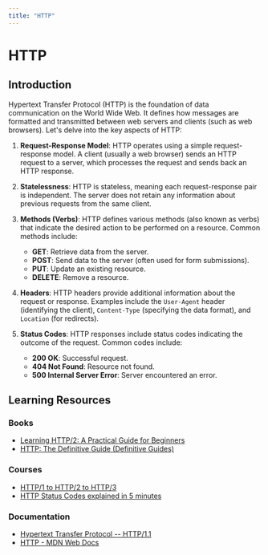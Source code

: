 ```yaml
---
title: "HTTP"
---
```

# HTTP

## Introduction

Hypertext Transfer Protocol (HTTP) is the foundation of data communication on the World Wide Web. It defines how messages are formatted and transmitted between web servers and clients (such as web browsers). Let's delve into the key aspects of HTTP:

1. **Request-Response Model**: HTTP operates using a simple request-response model. A client (usually a web browser) sends an HTTP request to a server, which processes the request and sends back an HTTP response.

2. **Statelessness**: HTTP is stateless, meaning each request-response pair is independent. The server does not retain any information about previous requests from the same client.

3. **Methods (Verbs)**: HTTP defines various methods (also known as verbs) that indicate the desired action to be performed on a resource. Common methods include:
   - **GET**: Retrieve data from the server.
   - **POST**: Send data to the server (often used for form submissions).
   - **PUT**: Update an existing resource.
   - **DELETE**: Remove a resource.

4. **Headers**: HTTP headers provide additional information about the request or response. Examples include the `User-Agent` header (identifying the client), `Content-Type` (specifying the data format), and `Location` (for redirects).

5. **Status Codes**: HTTP responses include status codes indicating the outcome of the request. Common codes include:
   - **200 OK**: Successful request.
   - **404 Not Found**: Resource not found.
   - **500 Internal Server Error**: Server encountered an error.

## Learning Resources

### Books

- [Learning HTTP/2: A Practical Guide for Beginners](https://www.amazon.com/dp/1491962445)
- [HTTP: The Definitive Guide (Definitive Guides)](https://www.amazon.com/HTTP-Definitive-Guide-Guides/dp/1565925092)

### Courses

- [HTTP/1 to HTTP/2 to HTTP/3](https://www.youtube.com/watch?v=a-sBfyiXysI)
- [HTTP Status Codes explained in 5 minutes](https://www.youtube.com/watch?v=qmpUfWN7hh4)

### Documentation

- [Hypertext Transfer Protocol -- HTTP/1.1](https://www.w3.org/Protocols/rfc2616/rfc2616.html)
- [HTTP - MDN Web Docs](https://developer.mozilla.org/en-US/docs/Web/HTTP)